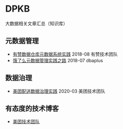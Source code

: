 # DPKB
大数据相关文章汇总（知识库）



## 元数据管理
- [有赞数据仓库元数据系统实践](https://tech.youzan.com/youzan-metadata/)    2018-08    有赞技术团队
- [饿了么元数据管理实践之路](https://dbaplus.cn/news-73-2143-1.html)    2018-07    dbaplus


## 数据治理
- [美团配送数据治理实践](https://tech.meituan.com/2020/03/12/delivery-data-governance.html)    2020-03    美团技术团队



## 有态度的技术博客
- [美团技术团队](https://tech.meituan.com/)
